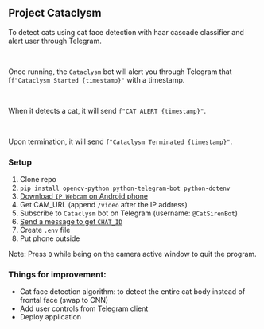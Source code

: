 ## Project Cataclysm

To detect cats using cat face detection with haar cascade classifier and alert user through Telegram.

<br/>

Once running, the `Cataclysm` bot will alert you through Telegram that f`f"Cataclysm Started {timestamp}"` with a timestamp.

<br/>

When it detects a cat, it will send `f"CAT ALERT {timestamp}"`.

<br/>

Upon termination, it will send `f"Cataclysm Terminated {timestamp}"`.


### Setup
1. Clone repo
2. `pip install opencv-python python-telegram-bot python-dotenv`
3. [Download `IP Webcam` on Android phone](https://play.google.com/store/apps/details?id=com.pas.webcam&hl=en&gl=US)
4. Get CAM_URL (append `/video` after the IP address)
5. Subscribe to `Cataclysm` bot on Telegram (username: `@CatSirenBot`)
6. [Send a message to get `CHAT_ID`](https://github.com/python-telegram-bot/python-telegram-bot/wiki/Introduction-to-the-API)
7. Create `.env` file
8. Put phone outside

Note: Press `Q` while being on the camera active window to quit the program.

### Things for improvement:
- Cat face detection algorithm: to detect the entire cat body instead of frontal face (swap to CNN)
- Add user controls from Telegram client
- Deploy application
